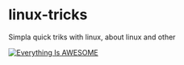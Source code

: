# linux-tricks
Simpla quick triks with linux, about linux and other


[![Everything Is AWESOME](http://i.imgur.com/Ot5DWAW.png)](https://youtu.be/StTqXEQ2l-Y?t=5s "Everything Is AWESOME")
